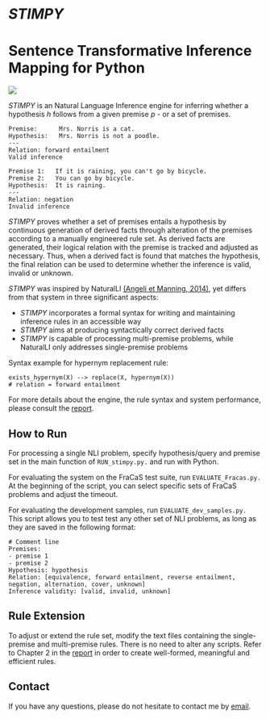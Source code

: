 # _STIMPY_
# Sentence Transformative Inference Mapping for Python

![](https://github.com/athrado/stimpy/tree/master/Report/tree.png)

_STIMPY_ is an Natural Language Inference engine for inferring whether a hypothesis _h_ follows from a given premise _p_ - or a set of premises.

```
Premise:      Mrs. Norris is a cat.
Hypothesis:   Mrs. Norris is not a poodle.
---
Relation: forward entailment
Valid inference
```

```
Premise 1:   If it is raining, you can't go by bicycle.
Premise 2:   You can go by bicycle.
Hypothesis:  It is raining.
--- 
Relation: negation
Invalid inference
```

_STIMPY_ proves whether a set of premises entails a hypothesis by continuous generation of derived facts through alteration of the premises according to a manually engineered rule set. As derived facts are generated, their logical relation with the premise is tracked and
adjusted as necessary. Thus, when a derived fact is found that matches the hypothesis, the final relation can be used to determine whether the inference is valid, invalid or unknown.

_STIMPY_ was inspired by NaturalLI [(Angeli et Manning, 2014)](https://www.aclweb.org/anthology/D14-1059), yet differs from that system in three significant aspects:

- _STIMPY_ incorporates a formal syntax for writing and maintaining inference rules in an accessible way
- _STIMPY_ aims at producing syntactically correct derived facts
- _STIMPY_ is capable of processing multi-premise problems, while NaturalLI only addresses single-premise problems

Syntax example for hypernym replacement rule:

```
exists_hypernym(X) --> replace(X, hypernym(X))
# relation = forward entailment
```
For more details about the engine, the rule syntax and system performance, please consult the [report](https://github.com/athrado/stimpy/blob/master/Report/FM_JuliaSuter2019.pdf). 


## How to Run

For processing a single NLI problem, specify hypothesis/query and premise set in the main function of `RUN_stimpy.py.` and run with Python.

For evaluating the system on the FraCaS test suite, run `EVALUATE_Fracas.py.` At the beginning of the script, you can select specific sets of FraCaS problems and adjust the timeout. 

For evaluating the development samples, run `EVALUATE_dev_samples.py.`  This script allows you to test test any other set of NLI problems, as long as they are saved in the following format:

```
# Comment line
Premises:
- premise 1
- premise 2
Hypothesis: hypothesis
Relation: [equivalence, forward entailment, reverse entailment, negation, alternation, cover, unknown]
Inference validity: [valid, invalid, unknown]
```

## Rule Extension

To adjust or extend the rule set, modify the text files containing the single-premise and multi-premise rules. There is no need to alter any scripts. Refer to Chapter 2 in the  [report](https://github.com/athrado/stimpy/blob/master/Report/FM_JuliaSuter2019.pdf) in order to create well-formed, meaningful and efficient rules. 

## Contact

If you have any questions, please do not hesitate to contact me by [email](https://user-images.githubusercontent.com/42718928/60554359-d4f49080-9cfc-11e9-92c9-e81852790ff8.png). 